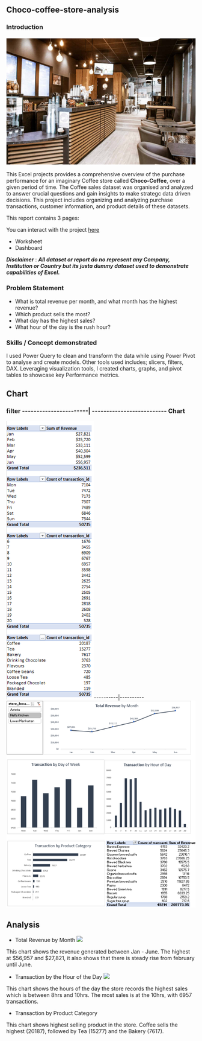 ## Choco-coffee-store-analysis

### Introduction

![](Coffee_shop.png)

This Excel projects provides a comprehensive overview of the purchase performance for an imaginary Coffee store called **Choco-Coffee**, over a given period of time. The Coffee sales dataset was organised and analyzed to answer crucial questions and gain insights to make strategc data driven decisions. This project includes organizing and analyzing purchase transactions, customer information, and product details of these datasets.

This report contains 3 pages:

You can interact with the project [here]()

- Worksheet
- Dashboard

*__Disclaimer__* : **_All dataset or report do no represent any Company, Institution or Country but its justa dummy dataset used to demonstrate capabilities of Excel._**

### Problem Statement
- What is total revenue per month, and what month has the highest revenue?
- Which product sells the most?
- What day has the highest sales?
- What hour of the day is the rush hour?

### Skills / Concept demonstrated
I used Power Query to clean and transform the data while using Power Pivot to analyse and create models. Other tools used includes; slicers, filters, DAX. Leveraging visualization tools, I created charts, graphs, and pivot tables to showcase key Performance metrics.

## Chart
### filter -----------------------| -------------------------- Chart
![](Filters_Slicers.png)----------|---------- ![](Sales_chart.png)

## Analysis
- Total Revenue by Month
![](total_reveue_by_month.png)
   
This chart shows the revenue generated between Jan - June. The highest at $56,957 and $27,821, it also shows that there is steady rise from february until June.

- Transaction by the Hour of the Day
![](transaction_by_Hour.png)

This chart shows the hours of the day the store records the highest sales which is between 8hrs and 10hrs. The most sales is at the 10hrs, with 6957 transactions.

- Transaction by Product Category
![]()

This chart shows highest selling product in the store. Coffee sells the highest (20187), followed by Tea (15277) and the Bakery (7617).
 
